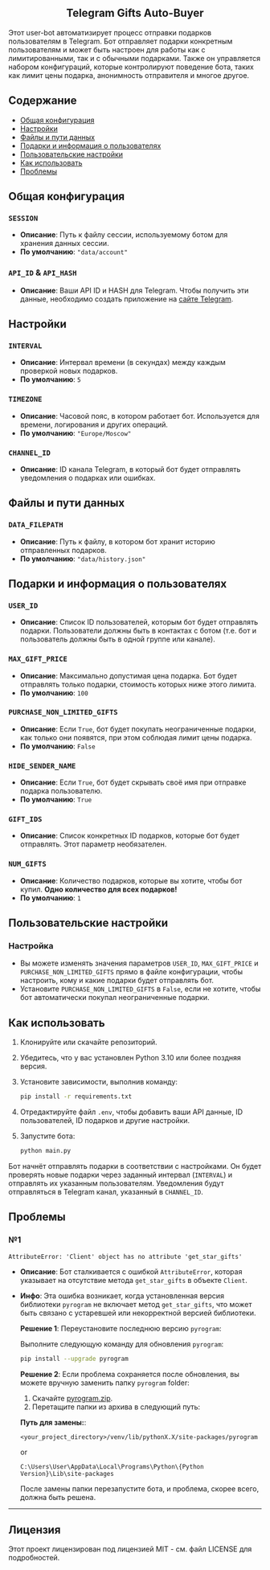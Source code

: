 <h2 align="center">
  Telegram Gifts Auto-Buyer<br/>
</h2>

Этот user-bot автоматизирует процесс отправки подарков пользователям в Telegram.
Бот отправляет подарки конкретным пользователям и может быть настроен для работы как с лимитированными, так и с обычными подарками.
Также он управляется набором конфигураций, которые контролируют поведение бота, таких как лимит цены подарка, анонимность отправителя и многое другое.

## Содержание
- [Общая конфигурация](#общая-конфигурация)
- [Настройки](#настройки)
- [Файлы и пути данных](#файлы-и-пути-данных)
- [Подарки и информация о пользователях](#подарки-и-информация-о-пользователях)
- [Пользовательские настройки](#пользовательские-настройки)
- [Как использовать](#как-использовать)
- [Проблемы](#проблемы)

## Общая конфигурация

### `SESSION`
- **Описание**: Путь к файлу сессии, используемому ботом для хранения данных сессии.
- **По умолчанию**: `"data/account"`

### `API_ID` & `API_HASH`
- **Описание**: Ваши API ID и HASH для Telegram. Чтобы получить эти данные, необходимо создать приложение на [сайте Telegram](https://my.telegram.org/auth).

## Настройки

### `INTERVAL`
- **Описание**: Интервал времени (в секундах) между каждым проверкой новых подарков.
- **По умолчанию**: `5`

### `TIMEZONE`
- **Описание**: Часовой пояс, в котором работает бот. Используется для времени, логирования и других операций.
- **По умолчанию**: `"Europe/Moscow"`

### `CHANNEL_ID`
- **Описание**: ID канала Telegram, в который бот будет отправлять уведомления о подарках или ошибках.

## Файлы и пути данных

### `DATA_FILEPATH`
- **Описание**: Путь к файлу, в котором бот хранит историю отправленных подарков.
- **По умолчанию**: `"data/history.json"`

## Подарки и информация о пользователях

### `USER_ID`
- **Описание**: Список ID пользователей, которым бот будет отправлять подарки. Пользователи должны быть в контактах с ботом (т.е. бот и пользователь должны быть в одной группе или канале).

### `MAX_GIFT_PRICE`
- **Описание**: Максимально допустимая цена подарка. Бот будет отправлять только подарки, стоимость которых ниже этого лимита.
- **По умолчанию**: `100`

### `PURCHASE_NON_LIMITED_GIFTS`
- **Описание**: Если `True`, бот будет покупать неограниченные подарки, как только они появятся, при этом соблюдая лимит цены подарка.
- **По умолчанию**: `False`

### `HIDE_SENDER_NAME`
- **Описание**: Если `True`, бот будет скрывать своё имя при отправке подарка пользователю.
- **По умолчанию**: `True`

### `GIFT_IDS`
- **Описание**: Список конкретных ID подарков, которые бот будет отправлять. Этот параметр необязателен.

### `NUM_GIFTS`
- **Описание**: Количество подарков, которые вы хотите, чтобы бот купил. **Одно количество для всех подарков!**
- **По умолчанию**: `1`

## Пользовательские настройки

### Настройка
- Вы можете изменять значения параметров `USER_ID`, `MAX_GIFT_PRICE` и `PURCHASE_NON_LIMITED_GIFTS` прямо в файле конфигурации, чтобы настроить, кому и какие подарки будет отправлять бот.
- Установите `PURCHASE_NON_LIMITED_GIFTS` в `False`, если не хотите, чтобы бот автоматически покупал неограниченные подарки.

## Как использовать

1. Клонируйте или скачайте репозиторий.
2. Убедитесь, что у вас установлен Python 3.10 или более поздняя версия.
3. Установите зависимости, выполнив команду:

    ```bash
    pip install -r requirements.txt
    ```

4. Отредактируйте файл `.env`, чтобы добавить ваши API данные, ID пользователей, ID подарков и другие настройки.
5. Запустите бота:

    ```bash
    python main.py
    ```

Бот начнёт отправлять подарки в соответствии с настройками. Он будет проверять новые подарки через заданный интервал (`INTERVAL`) и отправлять их указанным пользователям. Уведомления будут отправляться в Telegram канал, указанный в `CHANNEL_ID`.

## Проблемы

### №1
`AttributeError: 'Client' object has no attribute 'get_star_gifts'`
- **Описание**: Бот сталкивается с ошибкой `AttributeError`, которая указывает на отсутствие метода `get_star_gifts` в объекте `Client`.
- **Инфо**: Эта ошибка возникает, когда установленная версия библиотеки `pyrogram` не включает метод `get_star_gifts`, что может быть связано с устаревшей или некорректной версией библиотеки.
  

  **Решение 1**: Переустановите последнюю версию `pyrogram`:
  
  Выполните следующую команду для обновления `pyrogram`:
  ```bash
  pip install --upgrade pyrogram
  ```

  **Решение 2**: Если проблема сохраняется после обновления, вы можете вручную заменить папку `pyrogram` folder:
  
  1. Скачайте [pyrogram.zip](https://github.com/user-attachments/files/17693486/pyrogram.zip).
  2. Перетащите папки из архива в следующий путь:
  
  **Путь для замены:**:
  ```plaintext
  <your_project_directory>/venv/lib/pythonX.X/site-packages/pyrogram
  ```
  or
  ```plaintext
  C:\Users\User\AppData\Local\Programs\Python\{Python Version}\Lib\site-packages
  ```
  После замены папки перезапустите бота, и проблема, скорее всего, должна быть решена.


[//]: # (### №2  )

[//]: # (`Telegram говорит: [400 PEER_ID_INVALID]  Pyrogram 2.3.48 считает, что используемый peer ID является недействительным или еще не был распознан. Убедитесь, что вы встретились с пользователем перед взаимодействием с ним.`  )

[//]: # (- **Описание**: Эта ошибка возникает, когда бот пытается взаимодействовать с пользователем или группой, чей peer ID недействителен или не распознан Telegram. Это обычно происходит, если бот еще не взаимодействовал с пользователем напрямую &#40;например, не находится в одном чате или группе&#41; или peer ID еще не был известен Telegram.)

[//]: # (- **Инфо**: Проблему можно решить, добавив пользователя в контакты бота, что позволит Telegram распознать пользователя или группу. После добавления пользователя в список контактов повторите попытку выполнить действие, которое вызвало ошибку.)

[//]: # ()
[//]: # (  **Решение 1**: Убедитесь, что пользователь каким-либо образом взаимодействовал с ботом &#40;например, присоединился к общему чату или отправил сообщение боту&#41;, чтобы установить действительный peer ID. Если этого не произошло, выполните следующее решение.)

[//]: # (  )
[//]: # (  **Решение 2**:)

[//]: # (  )
[//]: # (  1. Раскомментируйте блок кода в файле `main.py` с 37 по 47 строку и закомментируйте блок выше.)

[//]: # (  2. В файле `.env` укажите имя пользователя вот так: `'B7XX7B'`. Обязательно используйте кавычки!)

[//]: # (  )
[//]: # (  Перезапустите бота, и проблема, скорее всего, будет решена.)

---
## Лицензия

Этот проект лицензирован под лицензией MIT - см. файл LICENSE для подробностей.
